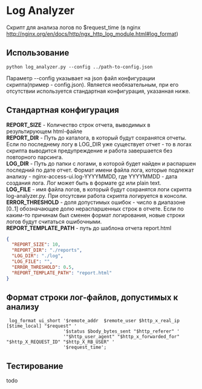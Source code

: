 # Log Analyzer

Скрипт для анализа логов по $request_time (в nginx
http://nginx.org/en/docs/http/ngx_http_log_module.html#log_format)

## Использование

```shell
python log_analyzer.py --config ../path-to-config.json
```

Параметр --config указывает на json файл конфигурации скрипта(пример - config.json).
Является необязательным, при его отсутствии используется стандартная конфигурация, указанная ниже.

## Стандартная конфигурация

**REPORT_SIZE** - Количество строк отчета, выводимых в результирующем html-файле  
**REPORT_DIR** - Путь до каталога, в который будут сохранятся отчеты.
Если по последнему логу в LOG_DIR уже существует отчет - то в логах скрипта выводится предупреждение и работа
завершается без повторного парсинга.  
**LOG_DIR** - Путь до папки с логами, в которой будет найден и распаршен последний по дате отчет.
Формат имени файла лога, которые подлежат анализу - nginx-access-ui.log-YYYYMMDD, где YYYYMMDD - дата создания лога.
Лог может быть в формате gz или plain text.  
**LOG_FILE** - имя файла логов, в который будут сохранятся логи скрипта log-analyzer.py. При отсутсвии работа скрипта
логируется в консоли.  
**ERROR_THRESHOLD** - доля допустимых ошибок - число в диапазоне [0..1] обозначающее долю нераспаршенных строк в отчете. 
Если по каким-то причинам был сменен формат логирования, новые строки логов будут считаться ошибочными.  
**REPORT_TEMPLATE_PATH** - путь до шаблона отчета report.html  

```json
{
  "REPORT_SIZE": 10,
  "REPORT_DIR": "./reports",
  "LOG_DIR": "./log",
  "LOG_FILE": "",
  "ERROR_THRESHOLD": 0.5,
  "REPORT_TEMPLATE_PATH": "report.html"
}
```

## Формат строки лог-файлов, допустимых к анализу
```text
 log_format ui_short '$remote_addr  $remote_user $http_x_real_ip [$time_local] "$request" '
                     '$status $body_bytes_sent "$http_referer" '
                     '"$http_user_agent" "$http_x_forwarded_for" "$http_X_REQUEST_ID" "$http_X_RB_USER" '
                     '$request_time';
```

## Тестирование

todo